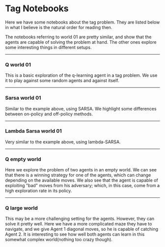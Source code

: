 # Tag Notebooks

Here we have some notebooks about the tag problem. They are listed below in what I believe is the 
natural order for reading then.

The notebooks referring to world 01 are pretty similar, and show that the agents are capable of solving
the problem at hand. The other ones explore some interesting things in different setups.

---

### Q world 01

This is a basic exploration of the q-learning agent in a tag problem. We use it to play against some random
agents and against itself.

---

### Sarsa world 01

Similar to the example above,  using SARSA. We highlight some differences between on-policy and 
off-policy methods.

---

### Lambda Sarsa world 01

Very similar to the example above, using lambda-SARSA. 

---

### Q empty world

Here we explore the problem of two agents in an empty world. We can see that there is a winning strategy
for one of the agents, which can change depending on the available moves. We also see that the agent
is capable of exploiting "bad" moves from his adversary; which, in this case, come from a high exploration
rate in its policy.

---

### Q large world


This may be a more challenging setting for the agents. However, they can solve it pretty well. Here we
have a more complicated maze they have to navigate, and we give Agent 1 diagonal moves, so he is capable
of catching Agent 2. It is interesting to see how well both agents can learn in this somewhat complex
world(nothing too crazy though).


